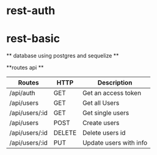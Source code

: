 # rest-auth
# rest-basic
** database using postgres and sequelize **



**routes api **

Routes | HTTP | Description |
------------ | ------------- | ---------|
/api/auth | GET |  Get an access token
/api/users | GET |  Get all Users
/api/users/:id | GET  | Get single users
/api/users | POST | Create users
/api/users/:id | DELETE |Delete users id
/api/users/:id | PUT | Update users with info
